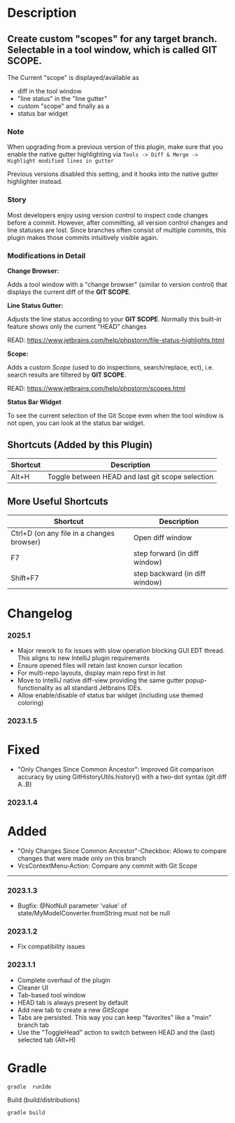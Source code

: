 # Description

<!-- Plugin description -->

## Create custom "scopes" for any target branch. Selectable in a tool window, which is called **GIT SCOPE**.

The Current "scope" is displayed/available as

- diff in the tool window
- "line status" in the "line gutter"
- custom "scope" and finally as a
- status bar widget

### Note

When upgrading from a previous version of this plugin, make sure that you enable the native gutter highlighting via
`Tools -> Diff & Merge -> Highlight modified lines in gutter`

Previous versions disabled this setting, and it hooks into the native gutter highlighter instead.

### Story

Most developers enjoy using version control to inspect code changes before a commit. However, after committing, all
version control changes and line statuses are lost. Since branches often consist of multiple commits, this plugin makes
those commits intuitively visible again.

### Modifications in Detail

**Change Browser:**

Adds a tool window with a "change browser" (similar to version control) that displays the current diff of the **GIT
SCOPE**.

**Line Status Gutter:**

Adjusts the line status according to your **GIT SCOPE**. Normally this built-in feature shows only the current "HEAD"
changes

READ: https://www.jetbrains.com/help/phpstorm/file-status-highlights.html

**Scope:**

Adds a custom *Scope* (used to do inspections, search/replace, ect), i.e. search results are filtered by **GIT SCOPE**.

READ: https://www.jetbrains.com/help/phpstorm/scopes.html

**Status Bar Widget**

To see the current selection of the Git Scope even when the tool window is not open, you can look at the status bar
widget.

## Shortcuts (Added by this Plugin)

| Shortcut | Description                                      |
|----------|--------------------------------------------------|
| Alt+H    | Toggle between HEAD and last git scope selection |

## More Useful Shortcuts

| Shortcut                                  | Description                    |
|-------------------------------------------|--------------------------------|
| Ctrl+D (on any file in a changes browser) | Open diff window               |
| F7                                        | step forward (in diff window)  |
| Shift+F7                                  | step backward (in diff window) |

<!-- Plugin description end -->

# Changelog

<!-- Plugin changelog -->

### 2025.1

- Major rework to fix issues with slow operation blocking GUI EDT thread. This aligns to new IntelliJ plugin
  requirements
- Ensure opened files will retain last known cursor location
- For multi-repo layouts, display main repo first in list
- Move to IntelliJ native diff-view providing the same gutter popup-functionality as all standard Jetbrains IDEs.
- Allow enable/disable of status bar widget (including use themed coloring)

### 2023.1.5

# Fixed

- "Only Changes Since Common Ancestor": Improved Git comparison accuracy by using GitHistoryUtils.history() with a
  two-dot syntax (git diff A..B)

### 2023.1.4

# Added

- "Only Changes Since Common Ancestor"-Checkbox: Allows to compare changes that were made only on this branch
- VcsContextMenu-Action: Compare any commit with Git Scope

---

### 2023.1.3

- Bugfix: @NotNull parameter 'value' of state/MyModelConverter.fromString must not be null

### 2023.1.2

- Fix compatibility issues

### 2023.1.1

- Complete overhaul of the plugin
- Cleaner UI
- Tab-based tool window
- HEAD tab is always present by default
- Add new tab to create a new *GitScope*
- Tabs are persisted. This way you can keep "favorites" like a "main" branch tab
- Use the "ToggleHead" action to switch between HEAD and the (last) selected tab (Alt+H)

<!-- Plugin changelog end -->

# Gradle

```bash
gradle  runIde
```

Build (build/distributions)

```bash
gradle build
```
